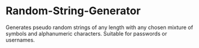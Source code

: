# Random-String-Generator
Generates pseudo random strings of any length with any chosen mixture of symbols and alphanumeric characters. Suitable for passwords or usernames.
